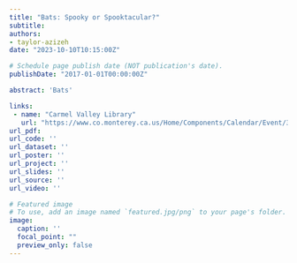 ```yaml
---
title: "Bats: Spooky or Spooktacular?"
subtitle:
authors:
- taylor-azizeh
date: "2023-10-10T10:15:00Z"

# Schedule page publish date (NOT publication's date).
publishDate: "2017-01-01T00:00:00Z"

abstract: 'Bats'

links:
 - name: "Carmel Valley Library"
   url: "https://www.co.monterey.ca.us/Home/Components/Calendar/Event/33879/9235?selcat=1166"
url_pdf: 
url_code: ''
url_dataset: ''
url_poster: ''
url_project: ''
url_slides: ''
url_source: ''
url_video: ''

# Featured image
# To use, add an image named `featured.jpg/png` to your page's folder. 
image:
  caption: ''
  focal_point: ""
  preview_only: false
---
```

